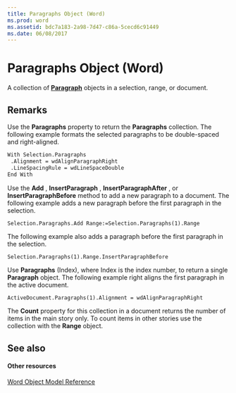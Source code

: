 ```yaml
---
title: Paragraphs Object (Word)
ms.prod: word
ms.assetid: bdc7a183-2a98-7d47-c86a-5cecd6c91449
ms.date: 06/08/2017
---
```



# Paragraphs Object (Word)

A collection of  **[Paragraph](Word.Paragraph.md)** objects in a selection, range, or document.


## Remarks

Use the  **Paragraphs** property to return the **Paragraphs** collection. The following example formats the selected paragraphs to be double-spaced and right-aligned.


```vb
With Selection.Paragraphs 
 .Alignment = wdAlignParagraphRight 
 .LineSpacingRule = wdLineSpaceDouble 
End With
```

Use the  **Add** , **InsertParagraph** , **InsertParagraphAfter** , or **InsertParagraphBefore** method to add a new paragraph to a document. The following example adds a new paragraph before the first paragraph in the selection.




```
Selection.Paragraphs.Add Range:=Selection.Paragraphs(1).Range
```

The following example also adds a paragraph before the first paragraph in the selection.




```
Selection.Paragraphs(1).Range.InsertParagraphBefore
```

Use  **Paragraphs** (Index), where Index is the index number, to return a single **Paragraph** object. The following example right aligns the first paragraph in the active document.




```vb
ActiveDocument.Paragraphs(1).Alignment = wdAlignParagraphRight
```

The  **Count** property for this collection in a document returns the number of items in the main story only. To count items in other stories use the collection with the **Range** object.


## See also


#### Other resources


[Word Object Model Reference](http://msdn.microsoft.com/library/be452561-b436-bb9b-6f94-3faa9a74a6fd%28Office.15%29.aspx)


